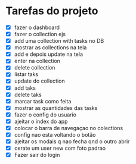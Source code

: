 # Tarefas do projeto

- [x] fazer o dashboard
- [x] fazer o collection ejs
- [x] add uma collection with tasks no DB
- [x] mostrar as collections na tela
- [x] add e depois update na tela
- [x] enter na collection
- [x] delete collection
- [x] listar taks
- [x] update do collection
- [x] add taks
- [x] delete taks
- [x] marcar task como feita
- [x] mostrar as quantidades das tasks
- [x] fazer o config do usuario
- [x] ajeitar o index do app
- [x] colocar o barra de navegaçao no colections
- [x] config nao esta voltando o botão
- [x] ajeitar os modais q nao fecha qnd o outro abrir
- [x] cerate um user new com foto padrao
- [x] Fazer sair do login